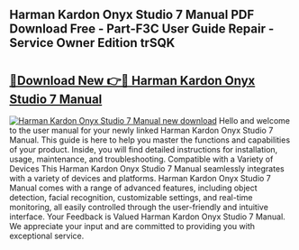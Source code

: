 ## Harman Kardon Onyx Studio 7 Manual PDF Download Free - Part-F3C User Guide Repair - Service Owner Edition trSQK

# <h2><a href="http://bc4221.oget.top/?id=Harman+Kardon+Onyx+Studio+7+Manual">🔗Download New 👉🔴 Harman Kardon Onyx Studio 7 Manual</a></h2>

[![Harman Kardon Onyx Studio 7 Manual new download](https://i.imgur.com/5g1atiW.png)](http://bc4221.oget.top/?id=Harman+Kardon+Onyx+Studio+7+Manual)
Hello and welcome to the user manual for your newly linked Harman Kardon Onyx Studio 7 Manual. This guide is here to help you master the functions and capabilities of your product. Inside, you will find detailed instructions for installation, usage, maintenance, and troubleshooting. Compatible with a Variety of Devices This Harman Kardon Onyx Studio 7 Manual seamlessly integrates with a variety of devices and platforms. Harman Kardon Onyx Studio 7 Manual comes with a range of advanced features, including object detection, facial recognition, customizable settings, and real-time monitoring, all easily controlled through the user-friendly and intuitive interface. Your Feedback is Valued Harman Kardon Onyx Studio 7 Manual. We appreciate your input and are committed to providing you with exceptional service.
